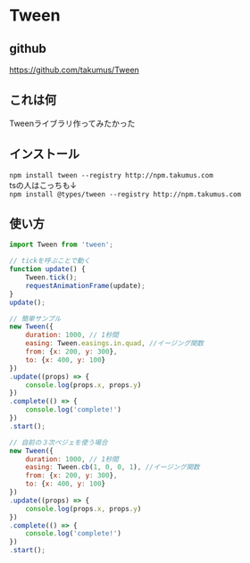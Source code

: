 # Tween
## github
<https://github.com/takumus/Tween>
## これは何
Tweenライブラリ作ってみたかった
## インストール
`npm install tween --registry http://npm.takumus.com`  
tsの人はこっちも↓  
`npm install @types/tween --registry http://npm.takumus.com`
## 使い方
```js
import Tween from 'tween';

// tickを呼ぶことで動く
function update() {
    Tween.tick();
    requestAnimationFrame(update);
}
update();

// 簡単サンプル
new Tween({
    duration: 1000, // 1秒間
    easing: Tween.easings.in.quad, //イージング関数
    from: {x: 200, y: 300},
    to: {x: 400, y: 100}
})
.update((props) => {
    console.log(props.x, props.y)
})
.complete(() => {
    console.log('complete!')
})
.start();

// 自前の３次ベジェを使う場合
new Tween({
    duration: 1000, // 1秒間
    easing: Tween.cb(1, 0, 0, 1), //イージング関数
    from: {x: 200, y: 300},
    to: {x: 400, y: 100}
})
.update((props) => {
    console.log(props.x, props.y)
})
.complete(() => {
    console.log('complete!')
})
.start();
```
